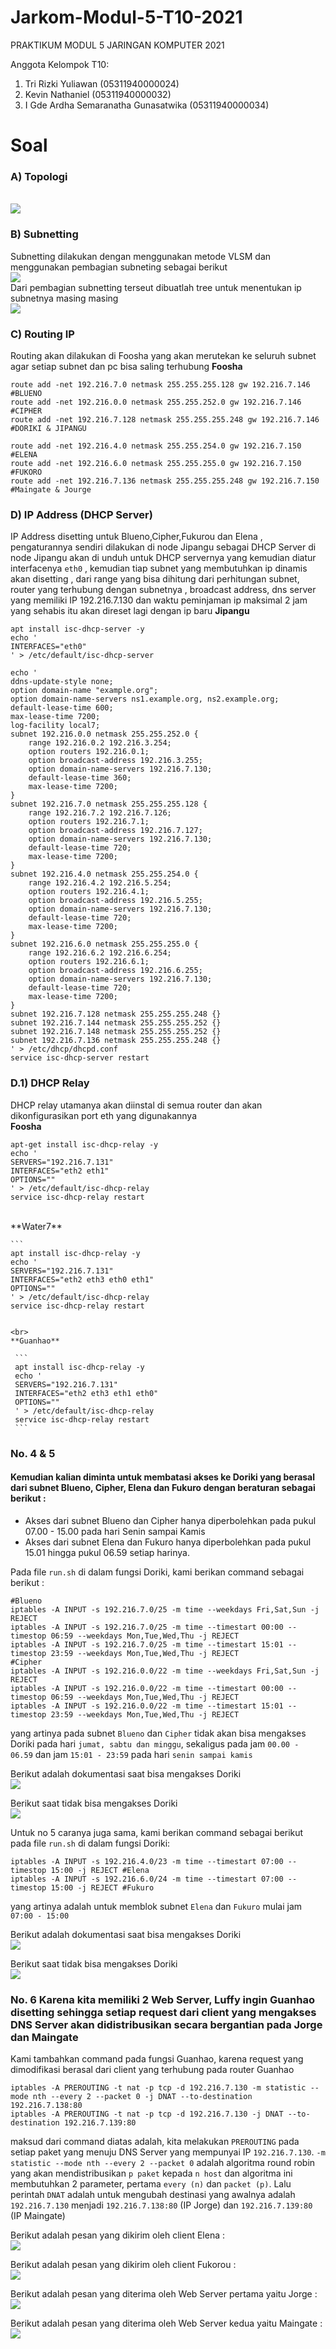 # Jarkom-Modul-5-T10-2021

PRAKTIKUM MODUL 5 JARINGAN KOMPUTER 2021

Anggota Kelompok T10:<br>

1. Tri Rizki Yuliawan (05311940000024) <br>
2. Kevin Nathaniel (05311940000032) <br>
3. I Gde Ardha Semaranatha Gunasatwika (05311940000034) <br>

# Soal <a name="Soal"></a>

### A) Topologi

<br>
<img src="https://github.com/KevinNath01/Jarkom-Modul-5-T10-2021/blob/main/Dokumentasi/topologi5.jpeg">
<br>

### B) Subnetting

Subnetting dilakukan dengan menggunakan metode VLSM dan menggunakan pembagian subneting sebagai berikut
<br>
<img src="https://github.com/KevinNath01/Jarkom-Modul-5-T10-2021/blob/main/Dokumentasi/subnet5.png">
<br>
Dari pembagian subnetting terseut dibuatlah tree untuk menentukan ip subnetnya masing masing
<br>
<img src="https://github.com/KevinNath01/Jarkom-Modul-5-T10-2021/blob/main/Dokumentasi/Tree5.png">
<br>

### C) Routing IP

Routing akan dilakukan di Foosha yang akan merutekan ke seluruh subnet agar setiap subnet dan pc bisa saling terhubung
**Foosha**

```
route add -net 192.216.7.0 netmask 255.255.255.128 gw 192.216.7.146 #BLUENO
route add -net 192.216.0.0 netmask 255.255.252.0 gw 192.216.7.146 #CIPHER
route add -net 192.216.7.128 netmask 255.255.255.248 gw 192.216.7.146 #DORIKI & JIPANGU

route add -net 192.216.4.0 netmask 255.255.254.0 gw 192.216.7.150 #ELENA
route add -net 192.216.6.0 netmask 255.255.255.0 gw 192.216.7.150 #FUKORO
route add -net 192.216.7.136 netmask 255.255.255.248 gw 192.216.7.150 #Maingate & Jourge
```

### D) IP Address (DHCP Server)

IP Address disetting untuk Blueno,Cipher,Fukurou dan Elena , pengaturannya sendiri dilakukan di node Jipangu sebagai DHCP Server
di node Jipangu akan di unduh untuk DHCP servernya yang kemudian diatur interfacenya `eth0` , kemudian tiap subnet yang membutuhkan ip dinamis akan disetting , dari range yang bisa dihitung dari perhitungan subnet, router yang terhubung dengan subnetnya , broadcast address, dns server yang memiliki IP 192.216.7.130 dan waktu peminjaman ip maksimal 2 jam yang sehabis itu akan direset lagi dengan ip baru
**Jipangu**

```
apt install isc-dhcp-server -y
echo '
INTERFACES="eth0"
' > /etc/default/isc-dhcp-server

echo '
ddns-update-style none;
option domain-name "example.org";
option domain-name-servers ns1.example.org, ns2.example.org;
default-lease-time 600;
max-lease-time 7200;
log-facility local7;
subnet 192.216.0.0 netmask 255.255.252.0 {
    range 192.216.0.2 192.216.3.254;
    option routers 192.216.0.1;
    option broadcast-address 192.216.3.255;
    option domain-name-servers 192.216.7.130;
    default-lease-time 360;
    max-lease-time 7200;
}
subnet 192.216.7.0 netmask 255.255.255.128 {
    range 192.216.7.2 192.216.7.126;
    option routers 192.216.7.1;
    option broadcast-address 192.216.7.127;
    option domain-name-servers 192.216.7.130;
    default-lease-time 720;
    max-lease-time 7200;
}
subnet 192.216.4.0 netmask 255.255.254.0 {
    range 192.216.4.2 192.216.5.254;
    option routers 192.216.4.1;
    option broadcast-address 192.216.5.255;
    option domain-name-servers 192.216.7.130;
    default-lease-time 720;
    max-lease-time 7200;
}
subnet 192.216.6.0 netmask 255.255.255.0 {
    range 192.216.6.2 192.216.6.254;
    option routers 192.216.6.1;
    option broadcast-address 192.216.6.255;
    option domain-name-servers 192.216.7.130;
    default-lease-time 720;
    max-lease-time 7200;
}
subnet 192.216.7.128 netmask 255.255.255.248 {}
subnet 192.216.7.144 netmask 255.255.255.252 {}
subnet 192.216.7.148 netmask 255.255.255.252 {}
subnet 192.216.7.136 netmask 255.255.255.248 {}
' > /etc/dhcp/dhcpd.conf
service isc-dhcp-server restart
```

### D.1) DHCP Relay

DHCP relay utamanya akan diinstal di semua router dan akan dikonfigurasikan port eth yang digunakannya
<br>
**Foosha**

```
apt-get install isc-dhcp-relay -y
echo '
SERVERS="192.216.7.131"
INTERFACES="eth2 eth1"
OPTIONS=""
' > /etc/default/isc-dhcp-relay
service isc-dhcp-relay restart
```

 <br>
 **Water7**
 
    ```
    apt install isc-dhcp-relay -y
    echo '
    SERVERS="192.216.7.131"
    INTERFACES="eth2 eth3 eth0 eth1"
    OPTIONS=""
    ' > /etc/default/isc-dhcp-relay
    service isc-dhcp-relay restart
   ```

<br>
 **Guanhao**
 
    ```
    apt install isc-dhcp-relay -y
    echo '
    SERVERS="192.216.7.131"
    INTERFACES="eth2 eth3 eth1 eth0"
    OPTIONS=""
    ' > /etc/default/isc-dhcp-relay
    service isc-dhcp-relay restart
    ```
```

### No. 4 & 5

#### Kemudian kalian diminta untuk membatasi akses ke Doriki yang berasal dari subnet Blueno, Cipher, Elena dan Fukuro dengan beraturan sebagai berikut :

- Akses dari subnet Blueno dan Cipher hanya diperbolehkan pada pukul 07.00 - 15.00 pada hari Senin sampai Kamis
- Akses dari subnet Elena dan Fukuro hanya diperbolehkan pada pukul 15.01 hingga pukul 06.59 setiap harinya.

Pada file `run.sh` di dalam fungsi Doriki, kami berikan command sebagai berikut :

```
#Blueno
iptables -A INPUT -s 192.216.7.0/25 -m time --weekdays Fri,Sat,Sun -j REJECT
iptables -A INPUT -s 192.216.7.0/25 -m time --timestart 00:00 --timestop 06:59 --weekdays Mon,Tue,Wed,Thu -j REJECT
iptables -A INPUT -s 192.216.7.0/25 -m time --timestart 15:01 --timestop 23:59 --weekdays Mon,Tue,Wed,Thu -j REJECT
#Cipher
iptables -A INPUT -s 192.216.0.0/22 -m time --weekdays Fri,Sat,Sun -j REJECT
iptables -A INPUT -s 192.216.0.0/22 -m time --timestart 00:00 --timestop 06:59 --weekdays Mon,Tue,Wed,Thu -j REJECT
iptables -A INPUT -s 192.216.0.0/22 -m time --timestart 15:01 --timestop 23:59 --weekdays Mon,Tue,Wed,Thu -j REJECT
```

yang artinya pada subnet `Blueno` dan `Cipher` tidak akan bisa mengakses Doriki pada hari `jumat, sabtu dan minggu`, sekaligus pada jam `00.00 - 06.59` dan jam `15:01 - 23:59` pada hari `senin sampai kamis`

Berikut adalah dokumentasi saat bisa mengakses Doriki
<br>
<img src="https://github.com/KevinNath01/Jarkom-Modul-5-T10-2021/blob/main/Dokumentasi/4.1.png">

Berikut saat tidak bisa mengakses Doriki
<br>
<img src="https://github.com/KevinNath01/Jarkom-Modul-5-T10-2021/blob/main/Dokumentasi/4.2.png">

Untuk no 5 caranya juga sama, kami berikan command sebagai berikut pada file `run.sh` di dalam fungsi Doriki:

```
iptables -A INPUT -s 192.216.4.0/23 -m time --timestart 07:00 --timestop 15:00 -j REJECT #Elena
iptables -A INPUT -s 192.216.6.0/24 -m time --timestart 07:00 --timestop 15:00 -j REJECT #Fukuro
```

yang artinya adalah untuk memblok subnet `Elena` dan `Fukuro` mulai jam `07:00 - 15:00`

Berikut adalah dokumentasi saat bisa mengakses Doriki
<Br>
<img src="https://github.com/KevinNath01/Jarkom-Modul-5-T10-2021/blob/main/Dokumentasi/5.1.png">

Berikut saat tidak bisa mengakses Doriki
<br>
<img src="https://github.com/KevinNath01/Jarkom-Modul-5-T10-2021/blob/main/Dokumentasi/5.2.png">

### No. 6 Karena kita memiliki 2 Web Server, Luffy ingin Guanhao disetting sehingga setiap request dari client yang mengakses DNS Server akan didistribusikan secara bergantian pada Jorge dan Maingate

Kami tambahkan command pada fungsi Guanhao, karena request yang dimodifikasi berasal dari client yang terhubung pada router Guanhao

```
iptables -A PREROUTING -t nat -p tcp -d 192.216.7.130 -m statistic --mode nth --every 2 --packet 0 -j DNAT --to-destination 192.216.7.138:80
iptables -A PREROUTING -t nat -p tcp -d 192.216.7.130 -j DNAT --to-destination 192.216.7.139:80
```

maksud dari command diatas adalah, kita melakukan `PREROUTING` pada setiap paket yang menuju DNS Server yang mempunyai IP `192.216.7.130`. `-m statistic --mode nth --every 2 --packet 0` adalah algoritma round robin yang akan mendistribusikan `p paket` kepada `n host` dan algoritma ini membutuhkan 2 parameter, pertama `every (n)` dan `packet (p)`. Lalu perintah `DNAT` adalah untuk mengubah destinasi yang awalnya adalah `192.216.7.130` menjadi `192.216.7.138:80` (IP Jorge) dan `192.216.7.139:80` (IP Maingate)

Berikut adalah pesan yang dikirim oleh client Elena :
<br>
<img src="https://github.com/KevinNath01/Jarkom-Modul-5-T10-2021/blob/main/Dokumentasi/6.1.png">

Berikut adalah pesan yang dikirim oleh client Fukorou :
<br>
<img src="https://github.com/KevinNath01/Jarkom-Modul-5-T10-2021/blob/main/Dokumentasi/6.2.png">

Berikut adalah pesan yang diterima oleh Web Server pertama yaitu Jorge :
<br>
<img src="https://github.com/KevinNath01/Jarkom-Modul-5-T10-2021/blob/main/Dokumentasi/6.3.png">

Berikut adalah pesan yang diterima oleh Web Server kedua yaitu Maingate :
<br>
<img src="https://github.com/KevinNath01/Jarkom-Modul-5-T10-2021/blob/main/Dokumentasi/6.4.png">
